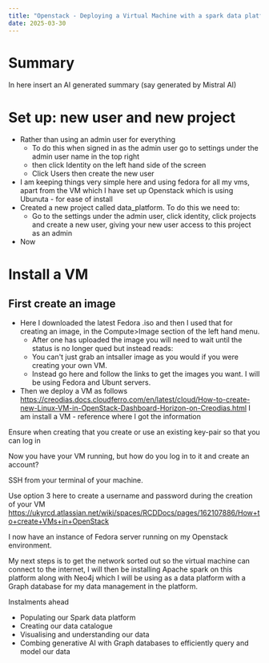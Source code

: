 ```yaml
---
title: "Openstack - Deploying a Virtual Machine with a spark data platform"
date: 2025-03-30
---
```



# Summary
In here insert an AI generated summary (say generated by Mistral AI)

# Set up: new user and new project
- Rather than using an admin user for everything
  + To do this when signed in as the admin user go to settings under the admin user name in the top right
  + then click Identity on the left hand side of the screen
  + Click Users then create the new user
- I am keeping things very simple here and using fedora for all my vms, apart from the VM which I have set up Openstack which is using Ubunuta - for ease of install
- Created a new project called data_platform. To do this we need to:
  + Go to the settings under the admin user, click identity, click projects and create a new user, giving your new user access to this project as an admin
- Now 

# Install a VM

## First create an image
- Here I downloaded the latest Fedora .iso and then I used that for creating an image, in the Compute>Image section of the left hand menu.
  + After one has uploaded the image you will need to wait until the status is no longer qued but instead reads: 
  + You can't just grab an intsaller image as you would if you were creating your own VM. 
  + Instead go here and follow the links to get the images you want. I will be using Fedora and Ubunt servers.
- Then we deploy a VM as follows
https://creodias.docs.cloudferro.com/en/latest/cloud/How-to-create-new-Linux-VM-in-OpenStack-Dashboard-Horizon-on-Creodias.html
I am install a VM - reference where I got the information

Ensure when creating that you create or use an existing key-pair so that you can log in

Now you have your VM running, but how do you log in to it and create an account?

SSH from your terminal of your machine.

Use option 3 here to create a username and password during the creation of your VM
https://ukyrcd.atlassian.net/wiki/spaces/RCDDocs/pages/162107886/How+to+create+VMs+in+OpenStack

I now have an instance of Fedora server running on my Openstack environment. 

My next steps is to get the network sorted out so the virtual machine can connect to the internet, I will then be installing Apache spark on this platform along with Neo4j which I will be using as a data platform with a Graph database for my data management in the platform.

Instalments ahead
- Populating our Spark data platform
- Creating our data catalogue
- Visualising and understanding our data
- Combing generative AI with Graph databases to efficiently query and model our data










